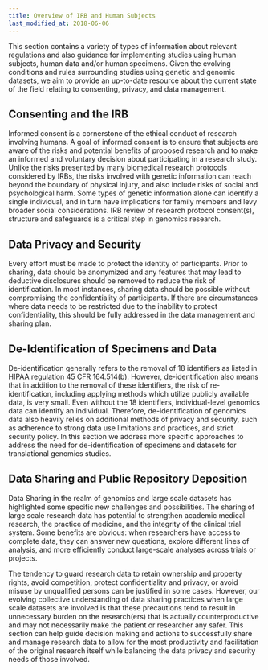 ```yaml
---
title: Overview of IRB and Human Subjects
last_modified_at: 2018-06-06
---
```

This section contains a variety of types of information about relevant regulations and also guidance for implementing studies using human subjects, human data and/or human specimens.  Given the evolving conditions and rules surrounding studies using genetic and genomic datasets, we aim to provide an up-to-date resource about the current state of the field relating to consenting, privacy, and data management.  

## Consenting and the IRB
Informed consent is a cornerstone of the ethical conduct of research involving humans. A goal of informed consent is to ensure that subjects are aware of the risks and potential benefits of proposed research and to make an informed and voluntary decision about participating in a research study.  Unlike the risks presented by many biomedical research protocols considered by IRBs, the risks involved with genetic information can reach beyond the boundary of physical injury, and also include risks of social and psychological harm. Some types of genetic information alone can identify a single individual, and in turn have implications for family members and levy broader social considerations.  IRB review of research protocol consent(s), structure and safeguards is a critical step in genomics research.

## Data Privacy and Security
Every effort must be made to protect the identity of participants.  Prior to sharing, data should be anonymized and any features that may lead to deductive disclosures should be removed to reduce the risk of identification. In most instances, sharing data should be possible without compromising the confidentiality of participants. If there are circumstances where data needs to be restricted due to the inability to protect confidentiality, this should be fully addressed in the data management and sharing plan.

## De-Identification of Specimens and Data
De-identification generally refers to the removal of 18 identifiers as listed in HIPAA regulation 45 CFR 164.514(b). However, de-identification also means that in addition to the removal of these identifiers, the risk of re-identification, including applying methods which utilize publicly available data, is very small.  Even without the 18 identifiers, individual-level genomics data can identify an individual.  Therefore, de-identification of genomics data also heavily relies on additional methods of privacy and security, such as adherence to strong data use limitations and practices, and strict security policy.  In this section we address more specific approaches to address the need for de-identification of specimens and datasets for translational genomics studies.

## Data Sharing and Public Repository Deposition
Data Sharing in the realm of genomics and large scale datasets has highlighted some specific new challenges and possibilities.  The sharing of large scale research data has potential to strengthen academic medical research, the practice of medicine, and the integrity of the clinical trial system. Some benefits are obvious: when researchers have access to complete data, they can answer new questions, explore different lines of analysis, and more efficiently conduct large-scale analyses across trials or projects.  

The tendency to guard research data to retain ownership and property rights, avoid competition, protect confidentiality and privacy, or avoid misuse by unqualified persons can be justified in some cases.  However, our evolving collective understanding of data sharing practices when large scale datasets are involved is that these precautions tend to result in unnecessary burden on the research(ers) that is actually counterproductive and may not necessarily make the patient or researcher any safer.  This section can help guide decision making and actions to successfully share and manage research data to allow for the most productivity and facilitation of the original research itself while balancing the data privacy and security needs of those involved.
